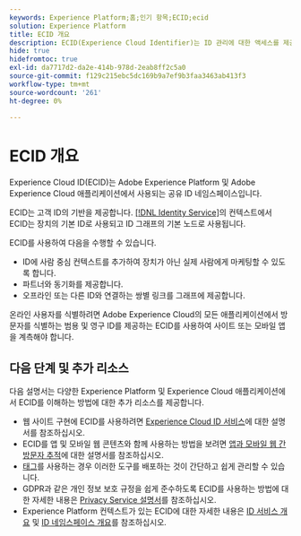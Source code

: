 ```yaml
---
keywords: Experience Platform;홈;인기 항목;ECID;ecid
solution: Experience Platform
title: ECID 개요
description: ECID(Experience Cloud Identifier)는 ID 관리에 대한 액세스를 제공하는 클라이언트측 모듈로 세 가지 기본 기능을 제공합니다.
hide: true
hidefromtoc: true
exl-id: da7717d2-da2e-414b-978d-2eab8ff2c5a0
source-git-commit: f129c215ebc5dc169b9a7ef9b3faa3463ab413f3
workflow-type: tm+mt
source-wordcount: '261'
ht-degree: 0%

---
```


# ECID 개요

Experience Cloud ID(ECID)는 Adobe Experience Platform 및 Adobe Experience Cloud 애플리케이션에서 사용되는 공유 ID 네임스페이스입니다.

ECID는 고객 ID의 기반을 제공합니다. [[!DNL Identity Service]](../home.md)의 컨텍스트에서 ECID는 장치의 기본 ID로 사용되고 ID 그래프의 기본 노드로 사용됩니다.

ECID를 사용하여 다음을 수행할 수 있습니다.

* ID에 사람 중심 컨텍스트를 추가하여 장치가 아닌 실제 사람에게 마케팅할 수 있도록 합니다.
* 파트너와 동기화를 제공합니다.
* 오프라인 또는 다른 ID와 연결하는 쌍별 링크를 그래프에 제공합니다.

온라인 사용자를 식별하려면 Adobe Experience Cloud의 모든 애플리케이션에서 방문자를 식별하는 범용 및 영구 ID를 제공하는 ECID를 사용하여 사이트 또는 모바일 앱을 계측해야 합니다.

## 다음 단계 및 추가 리소스

다음 설명서는 다양한 Experience Platform 및 Experience Cloud 애플리케이션에서 ECID를 이해하는 방법에 대한 추가 리소스를 제공합니다.

* 웹 사이트 구현에 ECID를 사용하려면 [Experience Cloud ID 서비스](https://experienceleague.adobe.com/docs/id-service/using/home.html)에 대한 설명서를 참조하십시오.
* ECID를 앱 및 모바일 웹 콘텐츠와 함께 사용하는 방법을 보려면 [앱과 모바일 웹 간 방문자 추적](https://experienceleague.adobe.com/docs/mobile-services/ios/sdk-reference-ios/hybrid-app.html#sdk-reference-ios)에 대한 설명서를 참조하십시오.
* [태그](../../tags/home.md)를 사용하는 경우 이러한 도구를 배포하는 것이 간단하고 쉽게 관리할 수 있습니다.
* GDPR과 같은 개인 정보 보호 규정을 쉽게 준수하도록 ECID를 사용하는 방법에 대한 자세한 내용은 [Privacy Service 설명서](../../privacy-service/identity-data.md)를 참조하십시오.
* Experience Platform 컨텍스트가 있는 ECID에 대한 자세한 내용은 [ID 서비스 개요](../home.md) 및 [ID 네임스페이스 개요](./namespaces.md)를 참조하십시오.
